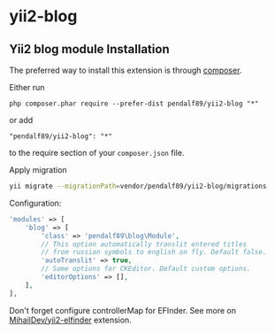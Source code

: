 yii2-blog
=========

Yii2 blog module
Installation
------------

The preferred way to install this extension is through [composer](http://getcomposer.org/download/).

Either run

```
php composer.phar require --prefer-dist pendalf89/yii2-blog "*"
```

or add

```
"pendalf89/yii2-blog": "*"
```

to the require section of your `composer.json` file.

Apply migration
```sh
yii migrate --migrationPath=vendor/pendalf89/yii2-blog/migrations
```

Configuration:

```php
'modules' => [
    'blog' => [
        'class' => 'pendalf89\blog\Module',
        // This option automatically translit entered titles 
        // from russian symbols to english on fly. Default false.
        'autoTranslit' => true, 
        // Some options for CKEditor. Default custom options.
        'editorOptions' => [], 
    ],
],
```

Don't forget configure controllerMap for EFInder. See more on [MihailDev/yii2-elfinder](https://github.com/MihailDev/yii2-elfinder) extension.
